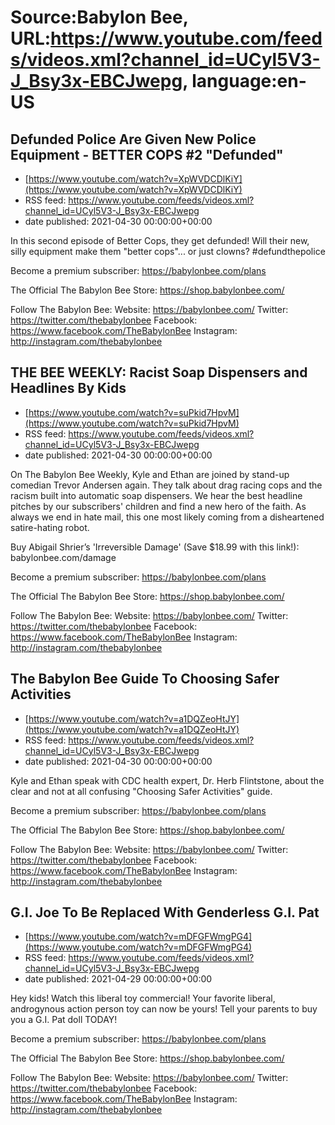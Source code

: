 # Source:Babylon Bee, URL:https://www.youtube.com/feeds/videos.xml?channel_id=UCyl5V3-J_Bsy3x-EBCJwepg, language:en-US

## Defunded Police Are Given New Police Equipment - BETTER COPS #2 "Defunded"
 - [https://www.youtube.com/watch?v=XpWVDCDlKiY](https://www.youtube.com/watch?v=XpWVDCDlKiY)
 - RSS feed: https://www.youtube.com/feeds/videos.xml?channel_id=UCyl5V3-J_Bsy3x-EBCJwepg
 - date published: 2021-04-30 00:00:00+00:00

In this second episode of Better Cops, they get defunded! Will their new, silly equipment make them "better cops"... or just clowns? #defundthepolice

Become a premium subscriber:  https://babylonbee.com/plans

The Official The Babylon Bee Store:  https://shop.babylonbee.com/

Follow The Babylon Bee:
Website: https://babylonbee.com/
Twitter: https://twitter.com/thebabylonbee
Facebook: https://www.facebook.com/TheBabylonBee
Instagram: http://instagram.com/thebabylonbee

## THE BEE WEEKLY: Racist Soap Dispensers and Headlines By Kids
 - [https://www.youtube.com/watch?v=suPkid7HpvM](https://www.youtube.com/watch?v=suPkid7HpvM)
 - RSS feed: https://www.youtube.com/feeds/videos.xml?channel_id=UCyl5V3-J_Bsy3x-EBCJwepg
 - date published: 2021-04-30 00:00:00+00:00

On The Babylon Bee Weekly, Kyle and Ethan are joined by stand-up comedian Trevor Andersen again. They talk about drag racing cops and the racism built into automatic soap dispensers. We hear the best headline pitches by our subscribers' children and find a new hero of the faith. As always we end in hate mail, this one most likely coming from a disheartened satire-hating robot.

Buy Abigail Shrier’s 'Irreversible Damage' (Save $18.99 with this link!): babylonbee.com/damage

Become a premium subscriber:  https://babylonbee.com/plans

The Official The Babylon Bee Store:  https://shop.babylonbee.com/

Follow The Babylon Bee:
Website: https://babylonbee.com/
Twitter: https://twitter.com/thebabylonbee
Facebook: https://www.facebook.com/TheBabylonBee
Instagram: http://instagram.com/thebabylonbee

## The Babylon Bee Guide To Choosing Safer Activities
 - [https://www.youtube.com/watch?v=a1DQZeoHtJY](https://www.youtube.com/watch?v=a1DQZeoHtJY)
 - RSS feed: https://www.youtube.com/feeds/videos.xml?channel_id=UCyl5V3-J_Bsy3x-EBCJwepg
 - date published: 2021-04-30 00:00:00+00:00

Kyle and Ethan speak with CDC health expert, Dr. Herb Flintstone, about the clear and not at all confusing "Choosing Safer Activities" guide.

Become a premium subscriber:  https://babylonbee.com/plans

The Official The Babylon Bee Store:  https://shop.babylonbee.com/

Follow The Babylon Bee:
Website: https://babylonbee.com/
Twitter: https://twitter.com/thebabylonbee
Facebook: https://www.facebook.com/TheBabylonBee
Instagram: http://instagram.com/thebabylonbee

## G.I. Joe To Be Replaced With Genderless G.I. Pat
 - [https://www.youtube.com/watch?v=mDFGFWmgPG4](https://www.youtube.com/watch?v=mDFGFWmgPG4)
 - RSS feed: https://www.youtube.com/feeds/videos.xml?channel_id=UCyl5V3-J_Bsy3x-EBCJwepg
 - date published: 2021-04-29 00:00:00+00:00

Hey kids! Watch this liberal toy commercial! Your favorite liberal, androgynous action person toy can now be yours! Tell your parents to buy you a G.I. Pat doll TODAY!

Become a premium subscriber:  https://babylonbee.com/plans

The Official The Babylon Bee Store:  https://shop.babylonbee.com/

Follow The Babylon Bee:
Website: https://babylonbee.com/
Twitter: https://twitter.com/thebabylonbee
Facebook: https://www.facebook.com/TheBabylonBee
Instagram: http://instagram.com/thebabylonbee

